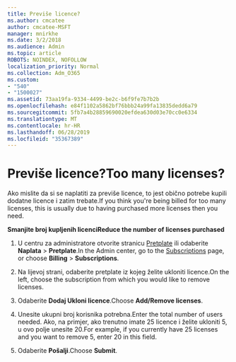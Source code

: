 ```yaml
---
title: Previše licence?
ms.author: cmcatee
author: cmcatee-MSFT
manager: mnirkhe
ms.date: 3/2/2018
ms.audience: Admin
ms.topic: article
ROBOTS: NOINDEX, NOFOLLOW
localization_priority: Normal
ms.collection: Adm_O365
ms.custom:
- "540"
- "1500027"
ms.assetid: 73aa19fa-9334-4499-be2c-b6f9fe7b7b2b
ms.openlocfilehash: e84f1102a5862bf76bbb24a99fa13835dedd6a79
ms.sourcegitcommit: 5fb7a4b28859690020efdea630d03e70cc0e6334
ms.translationtype: MT
ms.contentlocale: hr-HR
ms.lasthandoff: 06/28/2019
ms.locfileid: "35367389"
---
```

# <a name="too-many-licenses"></a><span data-ttu-id="9947f-102">Previše licence?</span><span class="sxs-lookup"><span data-stu-id="9947f-102">Too many licenses?</span></span>

<span data-ttu-id="9947f-103">Ako mislite da si se naplatiti za previše licence, to jest obično potrebe kupili dodatne licence i zatim trebate.</span><span class="sxs-lookup"><span data-stu-id="9947f-103">If you think you're being billed for too many licenses, this is usually due to having purchased more licenses then you need.</span></span>
  
 <span data-ttu-id="9947f-104">**Smanjite broj kupljenih licenci**</span><span class="sxs-lookup"><span data-stu-id="9947f-104">**Reduce the number of licenses purchased**</span></span>
  
1. <span data-ttu-id="9947f-105">U centru za administratore otvorite stranicu [Pretplate](https://go.microsoft.com/fwlink/p/?linkid=842054) ili odaberite **Naplata** \> **Pretplate**.</span><span class="sxs-lookup"><span data-stu-id="9947f-105">In the Admin center, go to the [Subscriptions](https://go.microsoft.com/fwlink/p/?linkid=842054) page, or choose **Billing** \> **Subscriptions**.</span></span>

2. <span data-ttu-id="9947f-106">Na lijevoj strani, odaberite pretplate iz kojeg želite ukloniti licence.</span><span class="sxs-lookup"><span data-stu-id="9947f-106">On the left, choose the subscription from which you would like to remove licenses.</span></span>

3. <span data-ttu-id="9947f-107">Odaberite **Dodaj Ukloni licence**.</span><span class="sxs-lookup"><span data-stu-id="9947f-107">Choose **Add/Remove licenses**.</span></span>

4. <span data-ttu-id="9947f-108">Unesite ukupni broj korisnika potrebna.</span><span class="sxs-lookup"><span data-stu-id="9947f-108">Enter the total number of users needed.</span></span> <span data-ttu-id="9947f-109">Ako, na primjer, ako trenutno imate 25 licence i želite ukloniti 5, u ovo polje unesite 20.</span><span class="sxs-lookup"><span data-stu-id="9947f-109">For example, if you currently have 25 licenses and you want to remove 5, enter 20 in this field.</span></span>

5. <span data-ttu-id="9947f-110">Odaberite **Pošalji**.</span><span class="sxs-lookup"><span data-stu-id="9947f-110">Choose **Submit**.</span></span>
